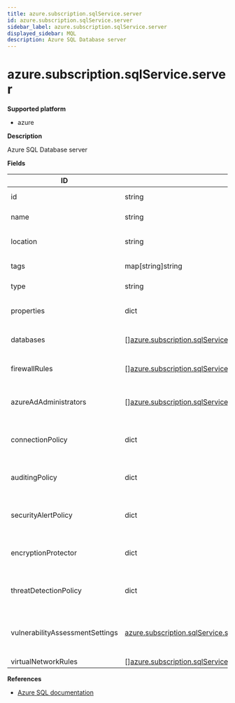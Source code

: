 ```yaml
---
title: azure.subscription.sqlService.server
id: azure.subscription.sqlService.server
sidebar_label: azure.subscription.sqlService.server
displayed_sidebar: MQL
description: Azure SQL Database server
---
```


# azure.subscription.sqlService.server

**Supported platform**

- azure

**Description**

Azure SQL Database server

**Fields**

| ID                              | TYPE                                                                                                                                            | DESCRIPTION                                           |
| ------------------------------- | ----------------------------------------------------------------------------------------------------------------------------------------------- | ----------------------------------------------------- |
| id                              | string                                                                                                                                          | SQL Database server ID                                |
| name                            | string                                                                                                                                          | SQL Database server name                              |
| location                        | string                                                                                                                                          | SQL Database server location                          |
| tags                            | map[string]string                                                                                                                               | SQL Database server tags                              |
| type                            | string                                                                                                                                          | SQL Database server type                              |
| properties                      | dict                                                                                                                                            | SQL Database server properties                        |
| databases                       | &#91;&#93;[azure.subscription.sqlService.database](azure.subscription.sqlservice.database.md)                                                   | SQL Database server databases                         |
| firewallRules                   | &#91;&#93;[azure.subscription.sqlService.firewallrule](azure.subscription.sqlservice.firewallrule.md)                                           | SQL Database server firewall rules                    |
| azureAdAdministrators           | &#91;&#93;[azure.subscription.sqlService.server.administrator](azure.subscription.sqlservice.server.administrator.md)                           | SQL Database server Entra ID administrators           |
| connectionPolicy                | dict                                                                                                                                            | SQL Database server connection policy                 |
| auditingPolicy                  | dict                                                                                                                                            | SQL Database server auditing policy                   |
| securityAlertPolicy             | dict                                                                                                                                            | SQL Database server security alert policy             |
| encryptionProtector             | dict                                                                                                                                            | SQL Database server encryption protector              |
| threatDetectionPolicy           | dict                                                                                                                                            | SQL Database server threat detection policy           |
| vulnerabilityAssessmentSettings | [azure.subscription.sqlService.server.vulnerabilityassessmentsettings](azure.subscription.sqlservice.server.vulnerabilityassessmentsettings.md) | SQL Database server vulnerability assessment settings |
| virtualNetworkRules             | &#91;&#93;[azure.subscription.sqlService.virtualNetworkRule](azure.subscription.sqlservice.virtualnetworkrule.md)                               |                                                       |

**References**

- [Azure SQL documentation](https://learn.microsoft.com/en-us/azure/azure-sql/)
